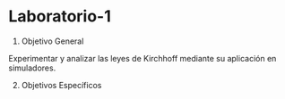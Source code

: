 # Laboratorio-1
1. Objetivo General

Experimentar y analizar las leyes de Kirchhoff mediante su aplicación en simuladores.

2. Objetivos Específicos
